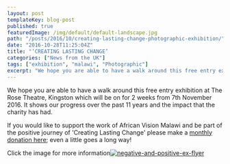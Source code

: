 ```yaml
---
layout: post
templateKey: blog-post
published: true
featuredImage: /img/default/default-landscape.jpg
path: "/posts/2016/10/creating-lasting-change-photographic-exhibition/"
date: "2016-10-28T11:25:04Z"
title: "‘CREATING LASTING CHANGE’                                                   Photographic exhibition"
categories: ["News from the UK"]
tags: ["exhibition", "malawi", "Photographic"]
excerpt: "We hope you are able to have a walk around this free entry exhibition at The Rose Theatre, Kingston..."
---
```


We hope you are able to have a walk around this free entry exhibition at The Rose Theatre, Kingston which will be on for 2 weeks from 7th November 2016\. It shows our progress over the past 11 years and the impact that the charity has had.

If you would like to support the work of African Vision Malawi and be part of the positive journey of 'Creating Lasting Change' please make a [monthly donation here](https://www.charitycheckout.co.uk/1113786/); even a little goes a long way!

Click the image for more information[![negative-and-positive-ex-flyer](https://f000.backblazeb2.com/file/avm-wp-uploads/2016/10/Negative-and-Positive-Ex-Flyer-300x211.jpg)](https://f000.backblazeb2.com/file/avm-wp-uploads/2016/10/Negative-and-Positive-Ex-Flyer.jpg)
